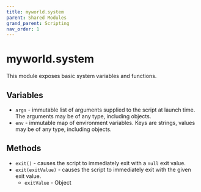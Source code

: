 ```yaml
---
title: myworld.system
parent: Shared Modules
grand_parent: Scripting
nav_order: 1
---
```

# myworld.system
This module exposes basic system variables and functions.

## Variables
* `args` - immutable list of arguments supplied to the script at
  launch time. The arguments may be of any type, including objects.
* `env` - immutable map of environment variables. Keys are strings,
  values may be of any type, including objects.

## Methods
* `exit()` - causes the script to immediately exit with a `null` exit value.
* `exit(exitValue)` - causes the script to immediately exit with the given
  exit value.
  * `exitValue` - Object
